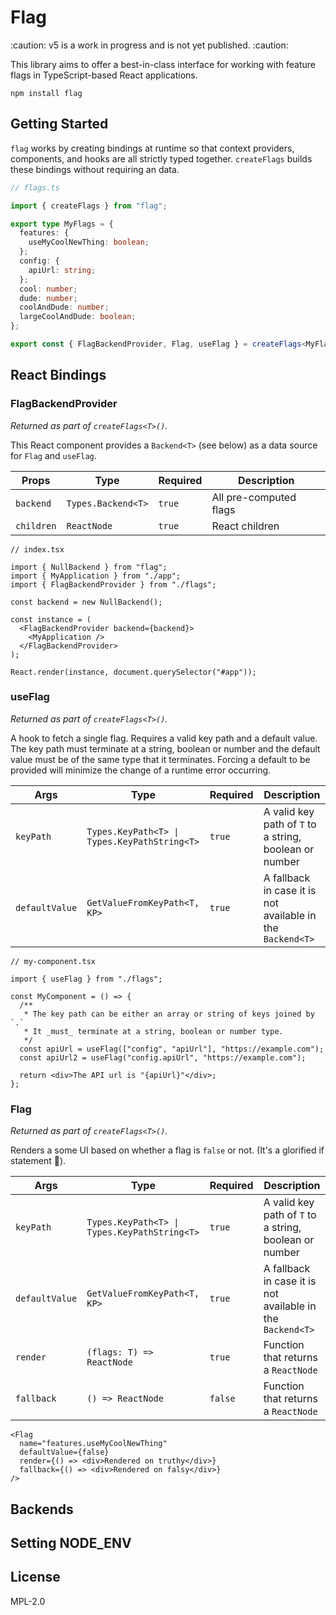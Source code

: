 # Flag

:caution: v5 is a work in progress and is not yet published. :caution:

This library aims to offer a best-in-class interface for working with feature flags in TypeScript-based React applications.

```
npm install flag
```

## Getting Started

`flag` works by creating bindings at runtime so that context providers, components, and hooks are all strictly typed together. `createFlags` builds these bindings without requiring an data.

```ts
// flags.ts

import { createFlags } from "flag";

export type MyFlags = {
  features: {
    useMyCoolNewThing: boolean;
  };
  config: {
    apiUrl: string;
  };
  cool: number;
  dude: number;
  coolAndDude: number;
  largeCoolAndDude: boolean;
};

export const { FlagBackendProvider, Flag, useFlag } = createFlags<MyFlags>();
```

## React Bindings

### FlagBackendProvider

_Returned as part of `createFlags<T>()`._

This React component provides a `Backend<T>` (see below) as a data source for `Flag` and `useFlag`.

| Props      | Type               | Required | Description            |
| ---------- | ------------------ | -------- | ---------------------- |
| `backend`  | `Types.Backend<T>` | `true`   | All pre-computed flags |
| `children` | `ReactNode`        | `true`   | React children         |

```tsx
// index.tsx

import { NullBackend } from "flag";
import { MyApplication } from "./app";
import { FlagBackendProvider } from "./flags";

const backend = new NullBackend();

const instance = (
  <FlagBackendProvider backend={backend}>
    <MyApplication />
  </FlagBackendProvider>
);

React.render(instance, document.querySelector("#app"));
```

### useFlag

_Returned as part of `createFlags<T>()`._

A hook to fetch a single flag. Requires a valid key path and a default value. The key path must terminate at a string, boolean or number and the default value must be of the same type that it terminates. Forcing a default to be provided will minimize the change of a runtime error occurring.

| Args           | Type                                         | Required | Description                                                |
| -------------- | -------------------------------------------- | -------- | ---------------------------------------------------------- |
| `keyPath`      | `Types.KeyPath<T> \| Types.KeyPathString<T>` | `true`   | A valid key path of `T` to a string, boolean or number     |
| `defaultValue` | `GetValueFromKeyPath<T, KP>`                 | `true`   | A fallback in case it is not available in the `Backend<T>` |

```tsx
// my-component.tsx

import { useFlag } from "./flags";

const MyComponent = () => {
  /**
   * The key path can be either an array or string of keys joined by `.`
   * It _must_ terminate at a string, boolean or number type.
   */
  const apiUrl = useFlag(["config", "apiUrl"], "https://example.com");
  const apiUrl2 = useFlag("config.apiUrl", "https://example.com");

  return <div>The API url is "{apiUrl}"</div>;
};
```

### Flag

_Returned as part of `createFlags<T>()`._

Renders a some UI based on whether a flag is `false` or not. (It's a glorified if statement 😬).

| Args           | Type                                         | Required | Description                                                |
| -------------- | -------------------------------------------- | -------- | ---------------------------------------------------------- |
| `keyPath`      | `Types.KeyPath<T> \| Types.KeyPathString<T>` | `true`   | A valid key path of `T` to a string, boolean or number     |
| `defaultValue` | `GetValueFromKeyPath<T, KP>`                 | `true`   | A fallback in case it is not available in the `Backend<T>` |
| `render`       | `(flags: T) => ReactNode`                    | `true`   | Function that returns a `ReactNode`                        |
| `fallback`     | `() => ReactNode`                            | `false`  | Function that returns a `ReactNode`                        |

```tsx
<Flag
  name="features.useMyCoolNewThing"
  defaultValue={false}
  render={() => <div>Rendered on truthy</div>}
  fallback={() => <div>Rendered on falsy</div>}
/>
```

## Backends

## Setting NODE_ENV

## License

MPL-2.0
